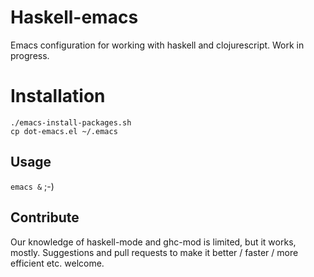 # Haskell-emacs

Emacs configuration for working with haskell and clojurescript. Work in
progress.

# Installation

```
./emacs-install-packages.sh
cp dot-emacs.el ~/.emacs
```

## Usage

`emacs &` ;-)

## Contribute

Our knowledge of haskell-mode and ghc-mod is limited, but it works,
mostly. Suggestions and pull requests to make it better / faster / more efficient etc.
welcome. 
